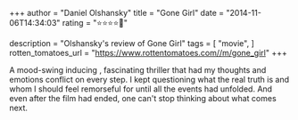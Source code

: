 +++
author = "Daniel Olshansky"
title = "Gone Girl"
date = "2014-11-06T14:34:03"
rating = "⭐⭐⭐⭐🌟"

description = "Olshansky's review of Gone Girl"
tags = [
    "movie",
]
rotten_tomatoes_url = "https://www.rottentomatoes.com//m/gone_girl"
+++

A mood-swing inducing , fascinating thriller that had my thoughts and emotions conflict on every step. I kept questioning what the real truth is and whom I should feel remorseful for until all the events had unfolded. And even after the film had ended, one can't stop thinking about what comes next.
